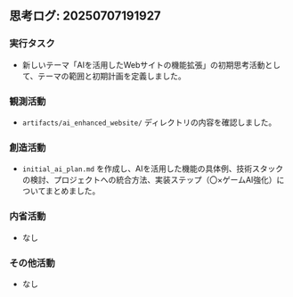 ## 思考ログ: 20250707191927

### 実行タスク
- 新しいテーマ「AIを活用したWebサイトの機能拡張」の初期思考活動として、テーマの範囲と初期計画を定義しました。

### 観測活動
- `artifacts/ai_enhanced_website/` ディレクトリの内容を確認しました。

### 創造活動
- `initial_ai_plan.md` を作成し、AIを活用した機能の具体例、技術スタックの検討、プロジェクトへの統合方法、実装ステップ（〇×ゲームAI強化）についてまとめました。

### 内省活動
- なし

### その他活動
- なし